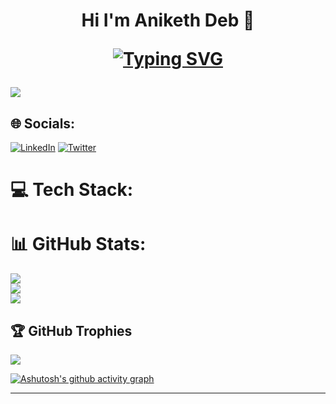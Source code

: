 <h1 align="center">Hi I'm Aniketh Deb 👋
  

  [![Typing SVG](https://readme-typing-svg.herokuapp.com?font=poppins&size=23&duration=4000&color=F714ED&lines=A+Passionate+FullStack+Developer;A+Passionate+Web3+Developer;Passionate+About+ML+And+DeepLearning)](https://git.io/typing-svg)
</h1>


[![](https://visitcount.itsvg.in/api?id=AnikethDeb2004&icon=6&color=2)](https://visitcount.itsvg.in)


## 🌐 Socials:
 [![LinkedIn](https://img.shields.io/badge/LinkedIn-%230077B5.svg?logo=linkedin&logoColor=white)](https://linkedin.com/in/https://www.linkedin.com/in/aniketh-deb-/) [![Twitter](https://img.shields.io/badge/Twitter-%231DA1F2.svg?logo=Twitter&logoColor=white)](https://twitter.com/https://twitter.com/aniketh_deb) 

# 💻 Tech Stack:



# 📊 GitHub Stats:
![](https://github-readme-stats.vercel.app/api?username=AnikethDeb2004&theme=blueberry&hide_border=false&include_all_commits=true&count_private=true)<br/>
![](https://github-readme-streak-stats.herokuapp.com/?user=AnikethDeb2004&theme=blueberry&hide_border=false)<br/>
![](https://github-readme-stats.vercel.app/api/top-langs/?username=AnikethDeb2004&theme=blueberry&hide_border=false&include_all_commits=true&count_private=true&layout=compact)

## 🏆 GitHub Trophies
![](https://github-profile-trophy.vercel.app/?username=AnikethDeb2004&theme=gruvbox&no-frame=false&no-bg=false&margin-w=4)

[![Ashutosh's github activity graph](https://github-readme-activity-graph.vercel.app/graph?username=AnikethDeb2004&bg_color=000000&color=ffffff&line=9e4c98&point=2e2d2d&area=true&hide_border=true)](https://github.com/ashutosh00710/github-readme-activity-graph)


---

